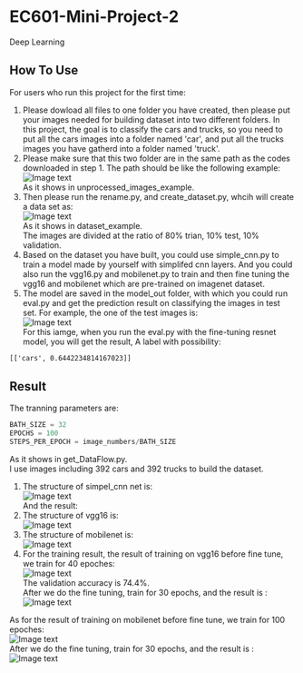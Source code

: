 # EC601-Mini-Project-2
Deep Learning  

How To Use
---
For users who run this project for the first time:  
1. Please dowload all files to one folder you have created, then please put your images needed for building dataset into two different folders. In this project, the goal is to classify the cars and trucks, so you need to put all the cars images into a folder named 'car', and put all the trucks images you have gatherd into a folder named 'truck'. 
2. Please make sure that this two folder are in the same path as the codes downloaded in step 1. The path should be like the following example:  
![Image text](https://github.com/xiangl18/EC601-Mini-Project-2/raw/master/img_folder/unprocess_data.PNG)  
As it shows in unprocessed_images_example. 
3. Then please run the rename.py, and create_dataset.py, whcih will create a data set as:  
![Image text](https://github.com/xiangl18/EC601-Mini-Project-2/raw/master/img_folder/dataset_example.PNG)  
As it shows in dataset_example.  
The images are divided at the ratio of 80% trian, 10% test, 10% validation.
4. Based on the dataset you have built, you could use simple_cnn.py to train a model made by yourself with simplifed cnn layers. And you could also run the vgg16.py and mobilenet.py to train and then fine tuning the vgg16 and mobilenet which are pre-trained on imagenet dataset.  
5. The model are saved in the model_out folder, with which you could run eval.py and get the prediction result on classifying the images in test set. For example, the one of the test images is:  
![Image text](https://github.com/xiangl18/EC601-Mini-Project-2/raw/master/img_folder/car.368.jpg)  
For this iamge, when you run the eval.py with the fine-tuning resnet model, you will get the result, A label with possibility:  
```cmd  
[['cars', 0.6442234814167023]]  
```  
Result
---   
The tranning parameters are:  
```python  
BATH_SIZE = 32
EPOCHS = 100
STEPS_PER_EPOCH = image_numbers/BATH_SIZE  
```  
As it shows in get_DataFlow.py.  
I use images including 392 cars and 392 trucks to build the dataset.
1. The structure of simpel_cnn net is:  
![Image text](https://github.com/xiangl18/EC601-Mini-Project-2/raw/master/img_folder/simple_cnn.PNG)  
And the result:  
2. The structure of vgg16 is:  
![Image text](https://github.com/xiangl18/EC601-Mini-Project-2/raw/master/img_folder/vggnet.PNG)  
3. The structure of mobilenet is:  
![Image text](https://github.com/xiangl18/EC601-Mini-Project-2/raw/master/img_folder/mobilenet.PNG) 
4. For the training result, the result of training on vgg16 before fine tune, we train for 40 epoches:  
![Image text](https://github.com/xiangl18/EC601-Mini-Project-2/raw/master/img_folder/vgg_val.PNG)  
The validation accuracy is 74.4%.  
After we do the fine tuning, train for 30 epochs, and the result is :  
![Image text](https://github.com/xiangl18/EC601-Mini-Project-2/raw/master/img_folder/vgg_finetune_val.PNG) 
  
  
As for the result of training on mobilenet before fine tune, we train for 100 epoches:  
![Image text](https://github.com/xiangl18/EC601-Mini-Project-2/raw/master/img_folder/mobilenet_val.PNG)  
After we do the fine tuning, train for 30 epochs, and the result is :  
![Image text](https://github.com/xiangl18/EC601-Mini-Project-2/raw/master/img_folder/mobilenet_finetune_val.PNG)  








